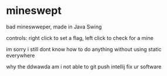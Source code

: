 # mineswept
bad mineswweper, made in Java Swing

controls: right click to set a flag, left click to check for a mine

im sorry i still dont know how to do anything without using static everywhere


why the ddwawda am i not able to git push intellij fix ur software
